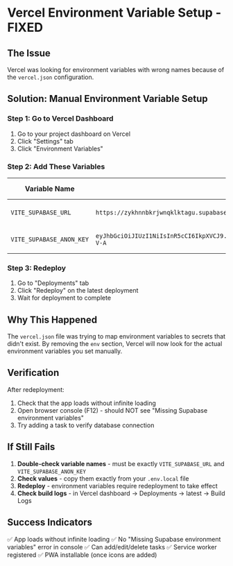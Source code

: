 # Vercel Environment Variable Setup - FIXED

## The Issue
Vercel was looking for environment variables with wrong names because of the `vercel.json` configuration.

## Solution: Manual Environment Variable Setup

### Step 1: Go to Vercel Dashboard
1. Go to your project dashboard on Vercel
2. Click "Settings" tab
3. Click "Environment Variables"

### Step 2: Add These Variables

| Variable Name | Value | Where to get it |
|---|---|---|
| `VITE_SUPABASE_URL` | `https://zykhnnbkrjwnqklktagu.supabase.co` | From your `.env.local` file |
| `VITE_SUPABASE_ANON_KEY` | `eyJhbGciOiJIUzI1NiIsInR5cCI6IkpXVCJ9.eyJpc3MiOiJzdXBhYmFzZSIsInJlZiI6Inp5a2hubmJrcmp3bnFrbGt0YWd1Iiwicm9sZSI6ImFub24iLCJpYXQiOjE3NjE1ODA1NjksImV4cCI6MjA3NzE1NjU2OX0.vjATWwt0uBwf9JAQ75wEPQVgb9J7OAVZrXvbSMg-V-A` | From your `.env.local` file |

### Step 3: Redeploy
1. Go to "Deployments" tab
2. Click "Redeploy" on the latest deployment
3. Wait for deployment to complete

## Why This Happened

The `vercel.json` file was trying to map environment variables to secrets that didn't exist. By removing the `env` section, Vercel will now look for the actual environment variables you set manually.

## Verification

After redeployment:
1. Check that the app loads without infinite loading
2. Open browser console (F12) - should NOT see "Missing Supabase environment variables"
3. Try adding a task to verify database connection

## If Still Fails

1. **Double-check variable names** - must be exactly `VITE_SUPABASE_URL` and `VITE_SUPABASE_ANON_KEY`
2. **Check values** - copy them exactly from your `.env.local` file
3. **Redeploy** - environment variables require redeployment to take effect
4. **Check build logs** - in Vercel dashboard → Deployments → latest → Build Logs

## Success Indicators

✅ App loads without infinite loading
✅ No "Missing Supabase environment variables" error in console
✅ Can add/edit/delete tasks
✅ Service worker registered
✅ PWA installable (once icons are added)
